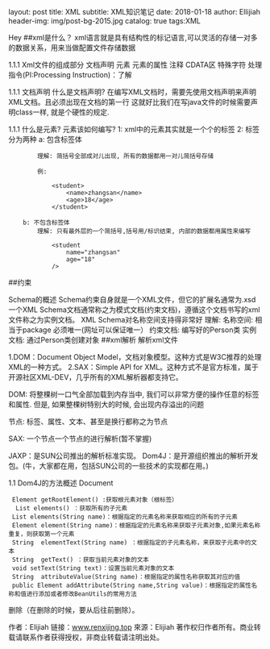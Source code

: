 layout: post
title: XML
subtitle: XML知识笔记 date: 2018-01-18
author: Ellijiah
header-img: img/post-bg-2015.jpg
catalog: true
tags:XML

Hey
##xml是什么？ xml语言就是具有结构性的标记语言,可以灵活的存储一对多的数据关系，用来当做配置文件存储数据

1.1.1 Xml文件的组成部分 文档声明 元素 元素的属性 注释 CDATA区 特殊字符 处理指令(PI:Processing Instruction)：了解

1.1.1 文档声明 什么是文档声明? 在编写XML文档时，需要先使用文档声明来声明XML文档。且必须出现在文档的第一行 这就好比我们在写java文件的时候需要声明class一样, 就是个硬性的规定.

1.1.1 什么是元素? 元素该如何编写? 1: xml中的元素其实就是一个个的标签 2: 标签分为两种
a: 包含标签体

            理解: 简括号全部成对儿出现, 所有的数据都用一对儿简括号存储
            
            例:
            
                <student>
                    <name>zhangsan</name>
                    <age>18</age>
                </student>
    
        b: 不包含标签体
            理解: 只有最外层的一个简括号,括号用/标识结束, 内部的数据都用属性来编写

                <student 
                    name="zhangsan"
                    age="18"
                />
##约束

Schema的概述 Schema约束自身就是一个XML文件，但它的扩展名通常为.xsd 一个XML Schema文档通常称之为模式文档(约束文档)，遵循这个文档书写的xml文件称之为实例文档。 XML Schema对名称空间支持得非常好 理解: 名称空间: 相当于package 必须唯一(网址可以保证唯一）
约束文档: 编写好的Person类
实例文档: 通过Person类创建对象
##xml解析 解析xml文件

1.DOM：Document Object Model，文档对象模型。这种方式是W3C推荐的处理XML的一种方式。 2.SAX：Simple API for XML。这种方式不是官方标准，属于开源社区XML-DEV，几乎所有的XML解析器都支持它。

DOM: 将整棵树一口气全部加载到内存当中, 我们可以非常方便的操作任意的标签和属性. 但是, 如果整棵树特别大的时候, 会出现内存溢出的问题

节点: 标签、属性、文本、甚至是换行都称之为节点

SAX: 一个节点一个节点的进行解析(暂不掌握)

JAXP：是SUN公司推出的解析标准实现。 Dom4J：是开源组织推出的解析开发包。(牛，大家都在用，包括SUN公司的一些技术的实现都在用。)

1.1 Dom4J的方法概述 Document

     Element getRootElement() :获取根元素对象（根标签）
      List elements() ：获取所有的子元素
     List elements(String name)：根据指定的元素名称来获取相应的所有的子元素
     Element element(String name)：根据指定的元素名称来获取子元素对象,如果元素名称重复，则获取第一个元素
     String  elementText(String name) ：根据指定的子元素名称，来获取子元素中的文本
     String  getText() ：获取当前元素对象的文本
     void setText(String text)：设置当前元素对象的文本
     String  attributeValue(String name)：根据指定的属性名称获取其对应的值
     public Element addAttribute(String name,String value)：根据指定的属性名称和值进行添加或者修改BeanUtils的常用方法
删除（在删除的时候，要从后往前删除）。

作者：Elijiah 链接：www.renxijing.top 來源：Elijiah 著作权归作者所有。商业转载请联系作者获得授权，非商业转载请注明出处。
